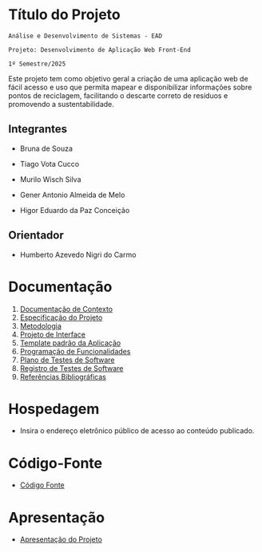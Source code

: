 # Título do Projeto

`Análise e Desenvolvimento de Sistemas - EAD`

`Projeto: Desenvolvimento de Aplicação Web Front-End`

`1º Semestre/2025`

Este projeto tem como objetivo geral a criação de uma aplicação web de fácil acesso e uso que permita mapear e disponibilizar informações sobre pontos de reciclagem, facilitando o descarte correto de resíduos e promovendo a sustentabilidade.

## Integrantes

* Bruna de Souza 

* Tiago Vota Cucco 

* Murilo Wisch Silva 

* Gener Antonio Almeida de Melo 

* Higor Eduardo da Paz Conceição 


## Orientador

* Humberto Azevedo Nigri do Carmo 

# Documentação

<ol>
<li><a href="documentos/01-Documentação de Contexto.md"> Documentação de Contexto</a></li>
<li><a href="documentos/02-Especificação do Projeto.md"> Especificação do Projeto</a></li>
<li><a href="documentos/03-Metodologia.md"> Metodologia</a></li>
<li><a href="documentos/04-Projeto de Interface.md"> Projeto de Interface</a></li>
<li><a href="documentos/05-Template padrão da Aplicação.md"> Template padrão da Aplicação</a></li>
<li><a href="documentos/06-Programação de Funcionalidades.md"> Programação de Funcionalidades</a></li>
<li><a href="documentos/07-Plano de Testes de Software.md"> Plano de Testes de Software</a></li>
<li><a href="documentos/08-Registro de Testes de Software.md"> Registro de Testes de Software</a></li>
<li><a href="documentos/09-Referências.md"> Referências Bibliográficas</a></li>
</ol>

# Hospedagem

* Insira o endereço eletrônico público de acesso ao conteúdo publicado. 

# Código-Fonte

* <a href="codigo-fonte/README.md">Código Fonte</a>

# Apresentação

* <a href="apresentacao/README.md">Apresentação do Projeto</a>

